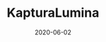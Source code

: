 ---
title: KapturaLumina
projectLink: https://sznm.dev/kapturalumina
description: My Bachelor / Undergraduate Thesis Project. Basic Photography Learning Mobile App with Gamification. Built using Ionic, React, and Firebase.
date: "2020-06-02"
thumbnail: "/app_icons/icon_kapturalumina.png"
highlight: true
appStoreLink: 
playStoreLink: https://play.google.com/store/apps/details?id=dev.sznm.kapturalumina
---